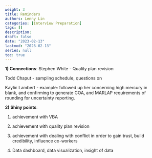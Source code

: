 ```yaml
---
weight: 3
title: Reminders
authors: Lenny Lin
categories: [Interview Preparation]
tags: []
description: 
draft: false
date: "2023-02-13"
lastmod: "2023-02-13"
series: null
toc: true
---
```



<b><font class = "font_upper">1) Connections</font></b>:
Stephen White - Quality plan revision  

Todd Chaput - sampling schedule, questions on 

Kaylin Lambert - example: followed up her concerning high mercury in blank, and confirming to generate COA, and MARLAP requirements of rounding for uncertainty reporting. 

<b><font class = "font_upper">2) Shiny points</font></b>:  

1) achievement with VBA   


2) achievement with quality plan revision   


3) achievement with dealing with conflict in order to gain trust, build credibility, influence co-workers  

4) Data dashboard, data visualization, insight of data


